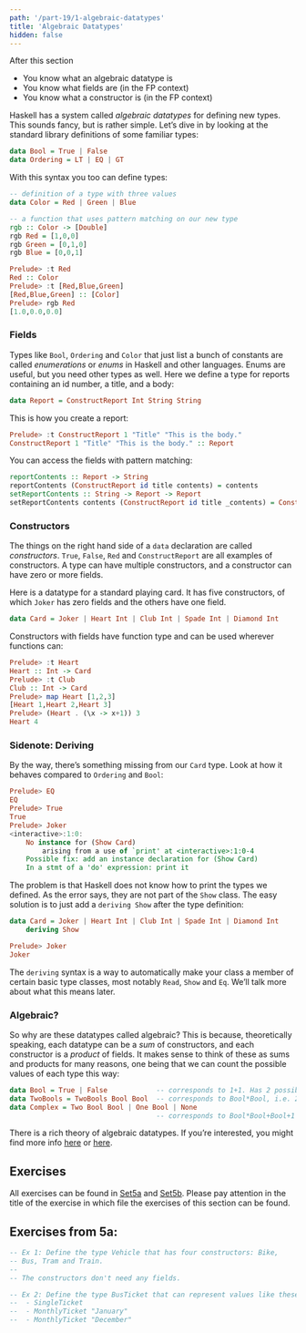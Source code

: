 ```yaml
---
path: '/part-19/1-algebraic-datatypes'
title: 'Algebraic Datatypes'
hidden: false
---
```


<text-box variant='learningObjectives' name="Learning objectives">

After this section

*   You know what an algebraic datatype is
*   You know what fields are (in the FP context)
*   You know what a constructor is (in the FP context)

</text-box>


Haskell has a system called _algebraic datatypes_ for defining new types. This sounds fancy, but is rather simple. Let’s dive in by looking at the standard library definitions of some familiar types:

```haskell
data Bool = True | False
data Ordering = LT | EQ | GT
```

With this syntax you too can define types:

```haskell
-- definition of a type with three values
data Color = Red | Green | Blue

-- a function that uses pattern matching on our new type
rgb :: Color -> [Double]
rgb Red = [1,0,0]
rgb Green = [0,1,0]
rgb Blue = [0,0,1]

Prelude> :t Red
Red :: Color
Prelude> :t [Red,Blue,Green]
[Red,Blue,Green] :: [Color]
Prelude> rgb Red
[1.0,0.0,0.0]
```

### Fields

Types like `Bool`, `Ordering` and `Color` that just list a bunch of constants are called _enumerations_ or _enums_ in Haskell and other languages. Enums are useful, but you need other types as well. Here we define a type for reports containing an id number, a title, and a body:

```haskell
data Report = ConstructReport Int String String
```

This is how you create a report:

```haskell
Prelude> :t ConstructReport 1 "Title" "This is the body."
ConstructReport 1 "Title" "This is the body." :: Report
```

You can access the fields with pattern matching:

```haskell
reportContents :: Report -> String
reportContents (ConstructReport id title contents) = contents
setReportContents :: String -> Report -> Report
setReportContents contents (ConstructReport id title _contents) = ConstructReport id title contents
```


### Constructors

The things on the right hand side of a `data` declaration are called _constructors_. `True`, `False`, `Red` and `ConstructReport` are all examples of constructors. A type can have multiple constructors, and a constructor can have zero or more fields.

Here is a datatype for a standard playing card. It has five constructors, of which `Joker` has zero fields and the others have one field.

```haskell
data Card = Joker | Heart Int | Club Int | Spade Int | Diamond Int
```

Constructors with fields have function type and can be used wherever functions can:

```haskell
Prelude> :t Heart
Heart :: Int -> Card
Prelude> :t Club
Club :: Int -> Card
Prelude> map Heart [1,2,3]
[Heart 1,Heart 2,Heart 3]
Prelude> (Heart . (\x -> x+1)) 3
Heart 4
```

### Sidenote: Deriving

By the way, there’s something missing from our `Card` type. Look at how it behaves compared to `Ordering` and `Bool`:

```haskell
Prelude> EQ
EQ
Prelude> True
True
Prelude> Joker
<interactive>:1:0:
    No instance for (Show Card)
        arising from a use of `print' at <interactive>:1:0-4
    Possible fix: add an instance declaration for (Show Card)
    In a stmt of a 'do' expression: print it
```


The problem is that Haskell does not know how to print the types we defined. As the error says, they are not part of the `Show` class. The easy solution is to just add a `deriving Show` after the type definition:

```haskell
data Card = Joker | Heart Int | Club Int | Spade Int | Diamond Int
    deriving Show

Prelude> Joker
Joker
```
The `deriving` syntax is a way to automatically make your class a member of certain basic type classes, most notably `Read`, `Show` and `Eq`. We’ll talk more about what this means later.

### Algebraic?

So why are these datatypes called algebraic? This is because, theoretically speaking, each datatype can be a _sum_ of constructors, and each constructor is a _product_ of fields. It makes sense to think of these as sums and products for many reasons, one being that we can count the possible values of each type this way:

```haskell
data Bool = True | False            -- corresponds to 1+1. Has 2 possible values.
data TwoBools = TwoBools Bool Bool  -- corresponds to Bool*Bool, i.e. 2*2. Has 4 possible values.
data Complex = Two Bool Bool | One Bool | None
                                    -- corresponds to Bool*Bool+Bool+1 = 2*2+2+1 = 7. Has 7 possible values.
```

There is a rich theory of algebraic datatypes. If you’re interested, you might find more info [here](https://codewords.recurse.com/issues/three/algebra-and-calculus-of-algebraic-data-types) or [here](https://www.cis.upenn.edu/~sweirich/papers/yorgey-thesis.pdf).


## Exercises

All exercises can be found in [Set5a](https://github.com/moocfi/haskell-mooc/blob/master/exercises/Set5a.hs)
and [Set5b](https://github.com/moocfi/haskell-mooc/blob/master/exercises/Set5b.hs). Please pay attention in the title of the exercise in which file the exercises of this section can be found.

## Exercises from 5a:

<text-box variant='exercise' name="Exercise 5a.1">

```Haskell
-- Ex 1: Define the type Vehicle that has four constructors: Bike,
-- Bus, Tram and Train.
--
-- The constructors don't need any fields.
```
</text-box>

<text-box variant='exercise' name="Exercise 5a.2">

```Haskell
-- Ex 2: Define the type BusTicket that can represent values like these:
--  - SingleTicket
--  - MonthlyTicket "January"
--  - MonthlyTicket "December"
```
</text-box>
